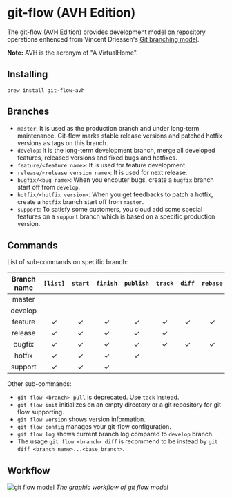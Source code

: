 # git-flow (AVH Edition)

The git-flow (AVH Edition) provides development model on repository operations enhenced from Vincent Driessen's [Git branching model](http://nvie.com/posts/a-successful-git-branching-model/). 

**Note:** AVH is the acronym of "A VirtualHome".

## Installing

    brew install git-flow-avh

## Branches

* `master`: It is used as the production branch and under long-term maintenance. Git-flow marks stable release versions and patched hotfix versions as tags on this branch.
* `develop`: It is the long-term development branch, merge all developed features, released versions and fixed bugs and hotfixes. 
* `feature/<feature name>`: It is used for feature development.
* `release/<release version name>`: It is used for next release.
* `bugfix/<bug name>`: When you encouter bugs, create a `bugfix` branch start off from `develop`.
* `hotfix/<hotfix version>`: When you get feedbacks to patch a hotfix, create a `hotfix` branch start off from `master`.
* `support`: To satisfy some customers, you cloud add some special features on a `support` branch which is based on a specific production version.

## Commands

List of sub-commands on specific branch:

Branch name | `[list]` | `start` | `finish` | `publish` | `track` | `diff` | `rebase` | `checkout` | `deelte`
:---------: | :------: | :------:|:-------: | :-------: | :-----: | :----: | :------: | :--------: | :-----:
master      |          |         |          |           |         |        |          |            |
develop     |          |         |          |           |         |        |          |            |
feature     | &check;  | &check; | &check;  | &check;   | &check; | &check;| &check;  | &check;    | &check;
release     | &check;  | &check; | &check;  | &check;   | &check; |        |          |            | &check;
bugfix      | &check;  | &check; | &check;  | &check;   | &check; | &check;| &check;  | &check;    | &check;
hotfix      | &check;  | &check; | &check;  | &check;   |         |        |          |            | &check;
support     | &check;  | &check; | &check;  |           |         |        |          |            |

Other sub-commands:
* `git flow <branch> pull` is deprecated. Use `tack` instead.
* `git flow init` initializes on an empty directory or a git repository for git-flow supporting.
* `git flow version` shows version information.
* `git flow config` manages your git-flow configuration.
* `git flow log` shows current branch log compared to `develop` branch.
* The usage `git flow <branch> diff` is recommend to be instead by `git diff <branch name>...<base branch>`.

## Workflow

![git flow model](http://nvie.com/img/git-model@2x.png)
*The graphic workflow of git flow model*


